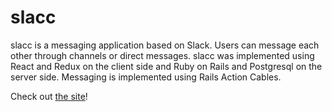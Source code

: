 # slacc

slacc is a messaging application based on Slack. Users can message each other through channels or direct messages.
slacc was implemented using React and Redux on the client side and Ruby on Rails and Postgresql on the server side. Messaging is implemented using Rails Action Cables.

Check out [the site](https://slacc.herokuapp.com/)!

